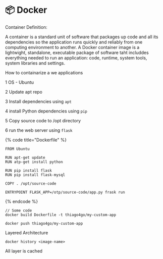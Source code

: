 # 📦 Docker

Container Definition:

A container is a standard unit of software that packages up code and all its dependencies so the application runs quickly and reliably from one computing environment to another. A Docker container image is a lightwight, standalone, executable package of software taht includdes everything needed to run an application: code, runtime, system tools, system libraries and settings.



How to containarize a we applications

1 OS - Ubuntu

2 Update apt repo

3 Install dependencies using `apt`

4 install Python dependencies using `pip`

5 Copy source code to /opt directory

6 run the web server using `flask`

{% code title="Dockerfile" %}
```docker
FROM Ubuntu

RUN apt-get update
RUN atp-get install python

RUN pip install flask
RUN pip install flask-mysql

COPY . /opt/source-code

ENTRYPOINT FLASK_APP=/otp/source-code/app.py frask run
```
{% endcode %}

```
// Some code
docker build Dockerfile -t thiago4go/my-custom-app

docker push thiago4go/my-custom-app
```

Layered Architecture

`docker history <image-name>`

All layer is cached
